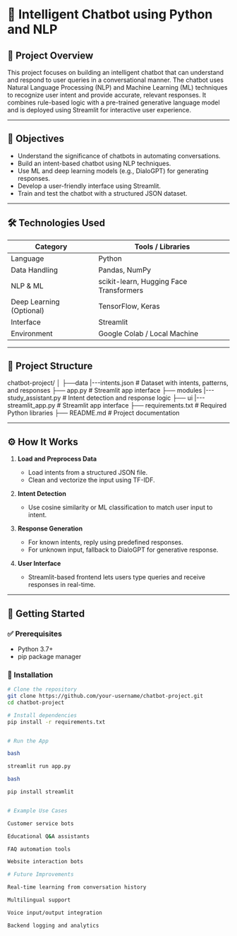 # 💬 Intelligent Chatbot using Python and NLP

## 📌 Project Overview

This project focuses on building an intelligent chatbot that can understand and respond to user queries in a conversational manner. The chatbot uses Natural Language Processing (NLP) and Machine Learning (ML) techniques to recognize user intent and provide accurate, relevant responses. It combines rule-based logic with a pre-trained generative language model and is deployed using Streamlit for interactive user experience.

---

## 🎯 Objectives

- Understand the significance of chatbots in automating conversations.
- Build an intent-based chatbot using NLP techniques.
- Use ML and deep learning models (e.g., DialoGPT) for generating responses.
- Develop a user-friendly interface using Streamlit.
- Train and test the chatbot with a structured JSON dataset.

---

## 🛠️ Technologies Used

| Category              | Tools / Libraries                                |
|-----------------------|--------------------------------------------------|
| Language              | Python                                           |
| Data Handling         | Pandas, NumPy                                    |
| NLP & ML              | scikit-learn, Hugging Face Transformers          |
| Deep Learning (Optional) | TensorFlow, Keras                             |
| Interface             | Streamlit                                        |
| Environment           | Google Colab / Local Machine                     |

---

## 📁 Project Structure

chatbot-project/
│
├──data
    |---intents.json # Dataset with intents, patterns, and responses
├── app.py # Streamlit app interface
├── modules
     |---study_assistant.py # Intent detection and response logic
├── ui
     |---streamlit_app.py  # Streamlit app interface
├── requirements.txt # Required Python libraries
├── README.md # Project documentation



---

## ⚙️ How It Works

1. **Load and Preprocess Data**
   - Load intents from a structured JSON file.
   - Clean and vectorize the input using TF-IDF.
  
2. **Intent Detection**
   - Use cosine similarity or ML classification to match user input to intent.

3. **Response Generation**
   - For known intents, reply using predefined responses.
   - For unknown input, fallback to DialoGPT for generative response.

4. **User Interface**
   - Streamlit-based frontend lets users type queries and receive responses in real-time.

---

## 🚀 Getting Started

### ✅ Prerequisites

- Python 3.7+
- pip package manager

### 🔧 Installation

```bash
# Clone the repository
git clone https://github.com/your-username/chatbot-project.git
cd chatbot-project

# Install dependencies
pip install -r requirements.txt


# Run the App

bash

streamlit run app.py

bash

pip install streamlit


# Example Use Cases

Customer service bots

Educational Q&A assistants

FAQ automation tools

Website interaction bots

# Future Improvements

Real-time learning from conversation history

Multilingual support

Voice input/output integration

Backend logging and analytics


